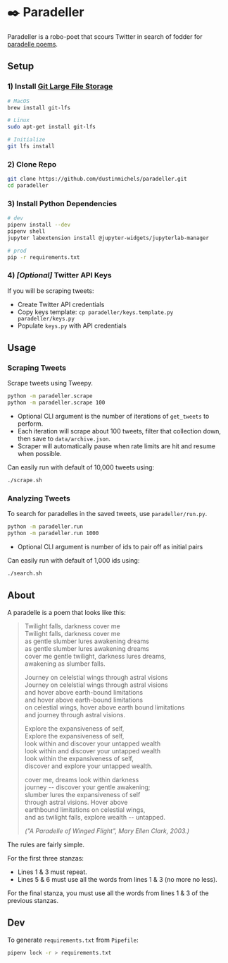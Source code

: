 # :black_nib: Paradeller

Paradeller is a robo-poet that scours Twitter in search of fodder for [paradelle poems](http://www.shadowpoetry.com/resources/wip/paradelle.html).

## Setup

### 1) Install [Git Large File Storage](https://git-lfs.github.com/)

```bash
# MacOS
brew install git-lfs

# Linux
sudo apt-get install git-lfs

# Initialize
git lfs install
```

### 2) Clone Repo

```bash
git clone https://github.com/dustinmichels/paradeller.git
cd paradeller
```

### 3) Install Python Dependencies

```bash
# dev
pipenv install --dev
pipenv shell
jupyter labextension install @jupyter-widgets/jupyterlab-manager

# prod
pip -r requirements.txt
```

### 4) _[Optional]_ Twitter API Keys

If you will be scraping tweets:

- Create Twitter API credentials
- Copy keys template: `cp paradeller/keys.template.py paradeller/keys.py`
- Populate `keys.py` with API credentials

## Usage

### Scraping Tweets

Scrape tweets using Tweepy.

```bash
python -m paradeller.scrape
python -m paradeller.scrape 100
```

- Optional CLI argument is the number of iterations of `get_tweets` to perform.
- Each iteration will scrape about 100 tweets, filter that collection down, then save to `data/archive.json`.
- Scraper will automatically pause when rate limits are hit and resume when possible.

Can easily run with default of 10,000 tweets using:

```bash
./scrape.sh
```

### Analyzing Tweets

To search for paradelles in the saved tweets, use `paradeller/run.py`.

```bash
python -m paradeller.run
python -m paradeller.run 1000
```

- Optional CLI argument is number of ids to pair off as initial pairs

Can easily run with default of 1,000 ids using:

```bash
./search.sh
```

## About

A paradelle is a poem that looks like this:

> Twilight falls, darkness cover me  
> Twilight falls, darkness cover me  
> as gentle slumber lures awakening dreams  
> as gentle slumber lures awakening dreams  
> cover me gentle twilight, darkness lures dreams,  
> awakening as slumber falls.
>
> Journey on celelstial wings through astral visions  
> Journey on celelstial wings through astral visions  
> and hover above earth-bound limitations  
> and hover above earth-bound limitations  
> on celestial wings, hover above earth bound limitations  
> and journey through astral visions.
>
> Explore the expansiveness of self,  
> Explore the expansiveness of self,  
> look within and discover your untapped wealth  
> look within and discover your untapped wealth  
> look within the expansiveness of self,  
> discover and explore your untapped wealth.
>
> cover me, dreams look within darkness  
> journey -- discover your gentle awakening;  
> slumber lures the expansiveness of self  
> through astral visions. Hover above  
> earthbound limitations on celestial wings,  
> and as twilight falls, explore wealth -- untapped.
>
> _("A Paradelle of Winged Flight", Mary Ellen Clark, 2003.)_

The rules are fairly simple.

For the first three stanzas:

- Lines 1 & 3 must repeat.
- Lines 5 & 6 must use all the words from lines 1 & 3 (no more no less).

For the final stanza, you must use all the words from lines 1 & 3 of the previous stanzas.

## Dev

To generate `requirements.txt` from `Pipefile`:

```bash
pipenv lock -r > requirements.txt
```
